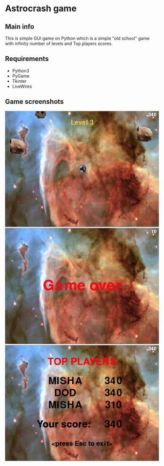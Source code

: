 # Astrocrash game
## Main info
This is simple GUI game on Python which is a simple "old school" game with infinity number of levels and Top players scores.
## Requirements
* Python3
* PyGame
* Tkinter
* LiveWires
## Game screenshots
![level 3](screenshots/level-3.png)
![game over](screenshots/game-over.png)
![top players](screenshots/top-players.png)
